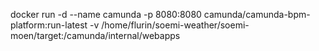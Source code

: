 docker run -d --name camunda -p 8080:8080 camunda/camunda-bpm-platform:run-latest
-v /home/flurin/soemi-weather/soemi-moen/target:/camunda/internal/webapps
